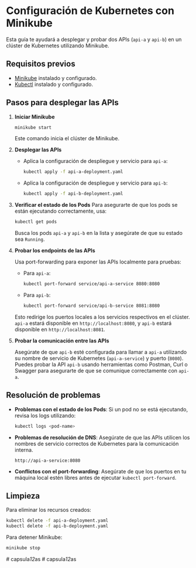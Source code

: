# Configuración de Kubernetes con Minikube

Esta guía te ayudará a desplegar y probar dos APIs (`api-a` y `api-b`) en un clúster de Kubernetes utilizando Minikube.

## Requisitos previos

- [Minikube](https://minikube.sigs.k8s.io/docs/) instalado y configurado.
- [Kubectl](https://kubernetes.io/docs/tasks/tools/) instalado y configurado.

## Pasos para desplegar las APIs

1. **Iniciar Minikube**

   ```bash
   minikube start
   ```

   Este comando inicia el clúster de Minikube.

2. **Desplegar las APIs**

   - Aplica la configuración de despliegue y servicio para `api-a`:
     ```bash
     kubectl apply -f api-a-deployment.yaml
     ```
   - Aplica la configuración de despliegue y servicio para `api-b`:
     ```bash
     kubectl apply -f api-b-deployment.yaml
     ```

3. **Verificar el estado de los Pods**
   Para asegurarte de que los pods se están ejecutando correctamente, usa:

   ```bash
   kubectl get pods
   ```

   Busca los pods `api-a` y `api-b` en la lista y asegúrate de que su estado sea `Running`.

4. **Probar los endpoints de las APIs**

   Usa port-forwarding para exponer las APIs localmente para pruebas:

   - Para `api-a`:
     ```bash
     kubectl port-forward service/api-a-service 8080:8080
     ```
   - Para `api-b`:
     ```bash
     kubectl port-forward service/api-b-service 8081:8080
     ```

   Esto redirige los puertos locales a los servicios respectivos en el clúster. `api-a` estará disponible en `http://localhost:8080`, y `api-b` estará disponible en `http://localhost:8081`.

5. **Probar la comunicación entre las APIs**

   Asegúrate de que `api-b` esté configurada para llamar a `api-a` utilizando su nombre de servicio de Kubernetes (`api-a-service`) y puerto (`8080`). Puedes probar la API `api-b` usando herramientas como Postman, Curl o Swagger para asegurarte de que se comunique correctamente con `api-a`.

## Resolución de problemas

- **Problemas con el estado de los Pods**:
  Si un pod no se está ejecutando, revisa los logs utilizando:

  ```bash
  kubectl logs <pod-name>
  ```

- **Problemas de resolución de DNS**:
  Asegúrate de que las APIs utilicen los nombres de servicio correctos de Kubernetes para la comunicación interna.

  ```
  http://api-a-service:8080
  ```

- **Conflictos con el port-forwarding**:
  Asegúrate de que los puertos en tu máquina local estén libres antes de ejecutar `kubectl port-forward`.

## Limpieza

Para eliminar los recursos creados:

```bash
kubectl delete -f api-a-deployment.yaml
kubectl delete -f api-b-deployment.yaml
```

Para detener Minikube:

```bash
minikube stop
```
#   c a p s u l a _ 1 2 _ a s  
 #   c a p s u l a _ 1 2 _ a s  
 